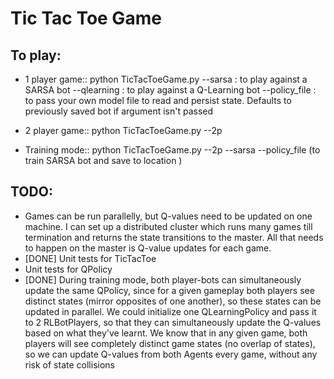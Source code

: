 # Tic Tac Toe Game

To play:
---------

* 1 player game::
    python TicTacToeGame.py
        --sarsa : to play against a SARSA bot
        --qlearning : to play against a Q-Learning bot
        --policy_file <filepath> : to pass your own model file to read and persist state. Defaults to
                                                    previously saved bot if argument isn't passed

* 2 player game::
    python TicTacToeGame.py --2p

* Training mode::
    python TicTacToeGame.py --2p --sarsa --policy_file <loc>
        (to train SARSA bot and save to location <loc>)




TODO:
--------------------
* Games can be run parallelly, but Q-values need to be updated on one machine. I can set up a distributed cluster which
  runs many games till termination and returns the state transitions to the master. All that needs to happen on the master
  is Q-value updates for each game.
* [DONE] Unit tests for TicTacToe
* Unit tests for QPolicy
* [DONE] During training mode, both player-bots can simultaneously update the same QPolicy, since for a given gameplay both players
  see distinct states (mirror opposites of one another), so these states can be updated in parallel.
  We could initialize one QLearningPolicy and pass it to 2 RLBotPlayers, so that they can simultaneously update the Q-values
  based on what they've learnt. We know that in any given game, both players will see completely distinct game
  states (no overlap of states), so we can update Q-values from both Agents every game, without any risk of state collisions

